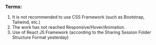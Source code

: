 ### Terms:
1. It is not recommended to use CSS Framework (such as Bootstrap, Tailwind, etc.)
2. The work has not reached Responsive/Hover/Animation.
3. Use of React JS Framework (according to the Sharing Session Folder Structure Format yesterday)
